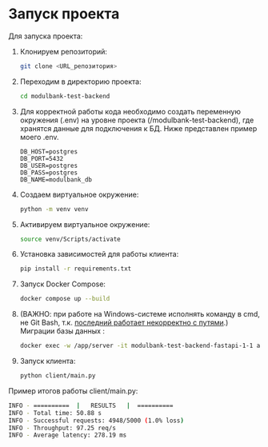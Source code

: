 # Запуск проекта

Для запуска проекта:

1. Клонируем репозиторий:
    ```sh
    git clone <URL_репозитория>
    ```

2. Переходим в директорию проекта:
    ```sh
    cd modulbank-test-backend
    ```

3. Для корректной работы кода необходимо создать переменную окружения (.env) на уровне проекта (/modulbank-test-backend), где хранятся данные для подключения к БД. Ниже представлен пример моего .env.
   ```
   DB_HOST=postgres
   DB_PORT=5432
   DB_USER=postgres
   DB_PASS=postgres
   DB_NAME=modulbank_db
   ```

3. Создаем виртуальное окружение:
    ```sh
    python -m venv venv
    ```

4. Активируем виртуальное окружение:
    ```sh
    source venv/Scripts/activate
    ```

5. Установка зависимостей для работы клиента:
    ```sh
    pip install -r requirements.txt
    ```

6. Запуск Docker Compose:
    ```sh
    docker compose up --build
    ```

7. (ВАЖНО: при работе на Windows-системе исполнять команду в cmd, не Git Bash, т.к. [последний работает некорректно с путями](https://stackoverflow.com/questions/76505589/docker-exec-workdir-does-not-work-in-git-bash).)
    Миграции базы данных :
    ```sh
    docker exec -w /app/server -it modulbank-test-backend-fastapi-1-1 alembic upgrade head
    ```

8. Запуск клиента:
    ```sh
    python client/main.py
    ```

Пример итогов работы client/main.py:
```sh
INFO - ==========  |   RESULTS   |  ==========
INFO - Total time: 50.88 s
INFO - Successful requests: 4948/5000 (1.0% loss)
INFO - Throughput: 97.25 req/s
INFO - Average latency: 278.19 ms
```
